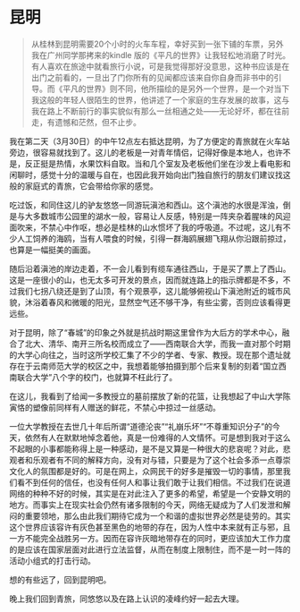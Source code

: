 # 昆明

> 从桂林到昆明需要20个小时的火车车程，幸好买到一张下铺的车票，另外我在广州同学那拷来的kindle 版的《平凡的世界》让我轻松地消磨了时光。有人喜欢在旅途中就看旅行小说，可是我觉得那好没意思，这种书应该是在出门之前看的，一旦出了门你所有的见闻都应该来自你自身而非书中的引导。而《平凡的世界》则不同，他所描绘的是另外一个世界，是一个对当下我这般的年轻人很陌生的世界，他讲述了一个家庭的生存发展的故事，这与我在路上不断前行的事实貌似有那么一丝相通之处——无论好坏，都在往前走，有遗憾和茫然，但不止步。

我在第二天（3月30日）的中午12点左右抵达昆明，为了方便定的青旅就在火车站旁边，很容易就找到了。这儿的老板是一对青年情侣，记得好像是本地人，也许不是，反正挺是热情，水果饮料自取。当和几个室友及老板他们坐在沙发上看电影和闲聊时，感觉十分的温暖与自在，也因此我开始向出门独自旅行的朋友们建议找这般的家庭式的青旅，它会带给你家的感觉。

吃过饭，和同住这儿的驴友悠悠一同游玩滇池和西山。这个滇池的水很是浑浊，倒是与大多数城市公园里的湖水一般，容易让人反感，特别是一阵夹杂着腥味的风迎面吹来，不禁心中作呕，想必是桂林的山水惯坏了我的呼吸道。不过呢，这儿有不少人工饲养的海鸥，当有人喂食的时候，引得一群海鸥展翅飞翔从你沿跟前掠过，也算是一幅挺美的画面。

随后沿着滇池的岸边走着，不一会儿看到有缆车通往西山，于是买了票上了西山。这是一座很小的山，也无太多可开发的景点，因而就连路上的指示牌都是不多，不过我们七拐八绕还是到了山顶，有个观景亭，这儿能够俯视山下滇池附近的城市风貌，沐浴着春风和微暖的阳光，显然空气还不够干净，有些尘雾，否则应该看得更远些。

对于昆明，除了“春城”的印象之外就是抗战时期这里曾作为大后方的学术中心，融合了北大、清华、南开三所名校而成立了——西南联合大学，而我一直对那个时期的大学心向往之，当时这所学校汇集了不少的学者、专家、教授。现在那个遗址就存在于云南师范大学的校区之中，我想着能够拍摄到那个后来复制的刻着“国立西南联合大学”八个字的校门，也就算不枉此行了。

在这儿，我看到了给闻一多教授立的墓前摆放了新的花篮，让我想起了中山大学陈寅恪的塑像前同样有人赠送的鲜花，不禁心中掠过一丝感动。

一位大学教授在去世几十年后所谓“道德沦丧”“礼崩乐坏”“不尊重知识分子”的今天，依然有人在默默地悼念着他，真是一份难得的人文情怀。可是想到我对于这么不起眼的小事都能称得上是一种感动，是不是又算是一种很大的悲哀呢？对此，悲观者和乐观者有不同的解释方向，没有对与错，只要是为了这个社会多添一点尊崇文化人的氛围都是好的。可是在网上，众网民干的好多是摧毁一切的事情，那里我们看不到任何的信任，也没有任何人和事让我们敢于让我们相信。不过我们在说道网络的种种不好的时候，其实是在对此注入了更多的希望，希望是一个安静文明的地方。而事实上在现实社会仍然有诸多限制的今天，网络无疑成为了人们发泄和解闷的重要领地，那么由此我们期待它成为一个和谐的虚拟世界必然是徒劳的。其实这个世界应该容许有灰色甚至黑色的地带的存在，因为人性中本来就有正与邪，且一方不能完全战胜另一方。因而在容许灰暗地带存在的同时，更应该加大工作力度的是应该在国家层面对此进行立法监督，从而在制度上限制住，而不是一时一阵的活动小组式的打击行动。

想的有些远了，回到昆明吧。

晚上我们回到青旅，同悠悠以及在路上认识的凌峰约好一起去大理。